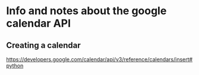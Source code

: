 # Info and notes about the google calendar API

## Creating a calendar
https://developers.google.com/calendar/api/v3/reference/calendars/insert#python
